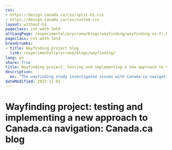 ```yaml
---
css:
- https://design.canada.ca/css/split-h1.css
- https://design.canada.ca/css/custom.css
layout: without-h1
pageclass: cnt-wdth-lmtd
altLangPage: /experimental/prycrane/blogs/wayfinding/wayfinding-xx-fr.html
pageclass: cnt-wdth-lmtd
breadcrumbs:
- title: Wayfinding project blog
  link: /experimental/prycrane/blogs/wayfinding/
lang: en
share: True
title: Wayfinding project: testing and implementing a new approach to Canada.ca navigation
description: 
  en: "The wayfinding study investigated issues with Canada.ca navigation and informed changes to improve navigation and simplify the adoption of the Canada.ca design for departments and agencies.  The main improvements include the introduction of a new sign in button, removing the menu button, a contextual footer band, a main footer band with themes, and a layered design for the theme page."
dateModified: 2022-11-01
---
```



  
<h1 property="name" id="wb-cont" dir="ltr"><span class="stacked"><span>Wayfinding project: testing and implementing a new approach to Canada.ca navigation</span>: <span>Canada.ca blog</span></span></h1>
  
  
  
  
  
  
  
  
  
  


